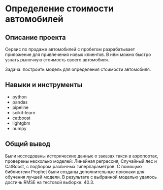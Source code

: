 # Определение стоимости автомобилей

## Описание проекта
Сервис по продаже автомобилей с пробегом разрабатывает приложение для привлечения новых клиентов. В нём можно быстро узнать рыночную стоимость своего автомобиля.

Задача: построить модель для определения стоимости автомобиля.

## Навыки и инструменты
- python
- pandas
- pipeline
- scikit-learn
- catboost
- lightgbm
- numpy

## Общий вывод
Были исследованы исторические данные о заказах такси в аэропортах, проверены несколько моделей: Линейная регрессия, Случайный лес и CatBoost, с подбором различных гиперпараметров. С помощью библиотеки Prophet были созданы дополнительные признаки для обучения лучшей модели. В результате с выбранной моделью удалось достичь RMSE на тестовой выборке: 40.3.

